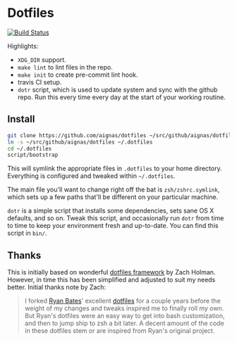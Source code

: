 # Dotfiles

[![Build
Status](https://travis-ci.org/aignas/dotfiles.svg?branch=master)](https://travis-ci.org/aignas/dotfiles)

Highlights:
- `XDG_DIR` support.
- `make lint` to lint files in the repo.
- `make init` to create pre-commit lint hook.
- travis CI setup.
- `dotr` script, which is used to update system and sync with the github repo.
  Run this every time every day at the start of your working routine.

## Install

```sh
git clone https://github.com/aignas/dotfiles ~/src/github/aignas/dotfiles
ln -s ~/src/github/aignas/dotfiles ~/.dotfiles
cd ~/.dotfiles
script/bootstrap
```

This will symlink the appropriate files in `.dotfiles` to your home directory.
Everything is configured and tweaked within `~/.dotfiles`.

The main file you'll want to change right off the bat is `zsh/zshrc.symlink`,
which sets up a few paths that'll be different on your particular machine.

`dotr` is a simple script that installs some dependencies, sets sane OS X
defaults, and so on. Tweak this script, and occasionally run `dotr` from time to
time to keep your environment fresh and up-to-date. You can find this script in
`bin/`.

## Thanks

This is initially based on wonderful [dotfiles
framework](https://github.com/holman/dotfiles) by Zach Holman.  However, in
time this has been simplified and adjusted to suit my needs better.  Initial
thanks note by Zach:

> I forked [Ryan Bates](http://github.com/ryanb)' excellent
> [dotfiles](http://github.com/ryanb/dotfiles) for a couple years before the
> weight of my changes and tweaks inspired me to finally roll my own. But Ryan's
> dotfiles were an easy way to get into bash customization, and then to jump
> ship to zsh a bit later. A decent amount of the code in these dotfiles stem
> or are inspired from Ryan's original project.
